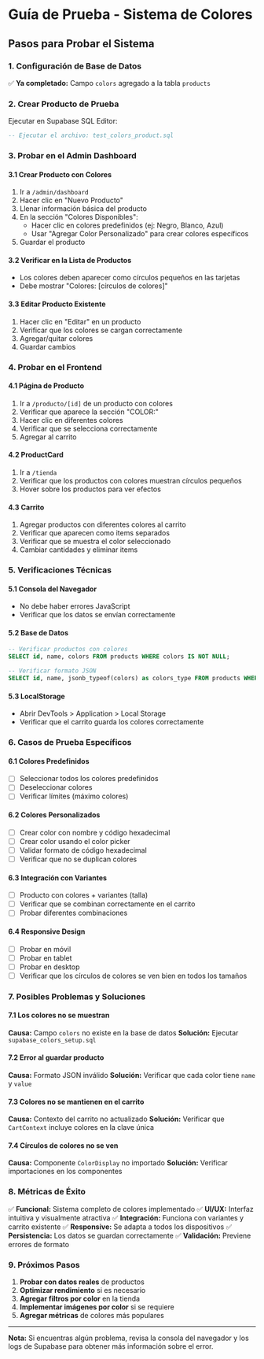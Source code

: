 # Guía de Prueba - Sistema de Colores

## Pasos para Probar el Sistema

### 1. Configuración de Base de Datos
✅ **Ya completado:** Campo `colors` agregado a la tabla `products`

### 2. Crear Producto de Prueba
Ejecutar en Supabase SQL Editor:
```sql
-- Ejecutar el archivo: test_colors_product.sql
```

### 3. Probar en el Admin Dashboard

#### 3.1 Crear Producto con Colores
1. Ir a `/admin/dashboard`
2. Hacer clic en "Nuevo Producto"
3. Llenar información básica del producto
4. En la sección "Colores Disponibles":
   - Hacer clic en colores predefinidos (ej: Negro, Blanco, Azul)
   - Usar "Agregar Color Personalizado" para crear colores específicos
5. Guardar el producto

#### 3.2 Verificar en la Lista de Productos
- Los colores deben aparecer como círculos pequeños en las tarjetas
- Debe mostrar "Colores: [círculos de colores]"

#### 3.3 Editar Producto Existente
1. Hacer clic en "Editar" en un producto
2. Verificar que los colores se cargan correctamente
3. Agregar/quitar colores
4. Guardar cambios

### 4. Probar en el Frontend

#### 4.1 Página de Producto
1. Ir a `/producto/[id]` de un producto con colores
2. Verificar que aparece la sección "COLOR:"
3. Hacer clic en diferentes colores
4. Verificar que se selecciona correctamente
5. Agregar al carrito

#### 4.2 ProductCard
1. Ir a `/tienda`
2. Verificar que los productos con colores muestran círculos pequeños
3. Hover sobre los productos para ver efectos

#### 4.3 Carrito
1. Agregar productos con diferentes colores al carrito
2. Verificar que aparecen como items separados
3. Verificar que se muestra el color seleccionado
4. Cambiar cantidades y eliminar items

### 5. Verificaciones Técnicas

#### 5.1 Consola del Navegador
- No debe haber errores JavaScript
- Verificar que los datos se envían correctamente

#### 5.2 Base de Datos
```sql
-- Verificar productos con colores
SELECT id, name, colors FROM products WHERE colors IS NOT NULL;

-- Verificar formato JSON
SELECT id, name, jsonb_typeof(colors) as colors_type FROM products WHERE colors IS NOT NULL;
```

#### 5.3 LocalStorage
- Abrir DevTools > Application > Local Storage
- Verificar que el carrito guarda los colores correctamente

### 6. Casos de Prueba Específicos

#### 6.1 Colores Predefinidos
- [ ] Seleccionar todos los colores predefinidos
- [ ] Deseleccionar colores
- [ ] Verificar límites (máximo colores)

#### 6.2 Colores Personalizados
- [ ] Crear color con nombre y código hexadecimal
- [ ] Crear color usando el color picker
- [ ] Validar formato de código hexadecimal
- [ ] Verificar que no se duplican colores

#### 6.3 Integración con Variantes
- [ ] Producto con colores + variantes (talla)
- [ ] Verificar que se combinan correctamente en el carrito
- [ ] Probar diferentes combinaciones

#### 6.4 Responsive Design
- [ ] Probar en móvil
- [ ] Probar en tablet
- [ ] Probar en desktop
- [ ] Verificar que los círculos de colores se ven bien en todos los tamaños

### 7. Posibles Problemas y Soluciones

#### 7.1 Los colores no se muestran
**Causa:** Campo `colors` no existe en la base de datos
**Solución:** Ejecutar `supabase_colors_setup.sql`

#### 7.2 Error al guardar producto
**Causa:** Formato JSON inválido
**Solución:** Verificar que cada color tiene `name` y `value`

#### 7.3 Colores no se mantienen en el carrito
**Causa:** Contexto del carrito no actualizado
**Solución:** Verificar que `CartContext` incluye colores en la clave única

#### 7.4 Círculos de colores no se ven
**Causa:** Componente `ColorDisplay` no importado
**Solución:** Verificar importaciones en los componentes

### 8. Métricas de Éxito

✅ **Funcional:** Sistema completo de colores implementado
✅ **UI/UX:** Interfaz intuitiva y visualmente atractiva
✅ **Integración:** Funciona con variantes y carrito existente
✅ **Responsive:** Se adapta a todos los dispositivos
✅ **Persistencia:** Los datos se guardan correctamente
✅ **Validación:** Previene errores de formato

### 9. Próximos Pasos

1. **Probar con datos reales** de productos
2. **Optimizar rendimiento** si es necesario
3. **Agregar filtros por color** en la tienda
4. **Implementar imágenes por color** si se requiere
5. **Agregar métricas** de colores más populares

---

**Nota:** Si encuentras algún problema, revisa la consola del navegador y los logs de Supabase para obtener más información sobre el error. 